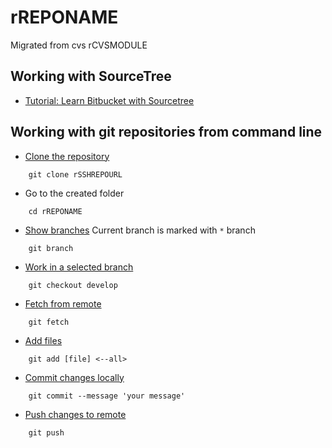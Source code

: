 # rREPONAME
Migrated from cvs rCVSMODULE

## Working with SourceTree
- [Tutorial: Learn Bitbucket with Sourcetree](https://confluence.atlassian.com/bitbucket/tutorial-learn-bitbucket-with-sourcetree-760120235.html?_ga=2.59415853.1035473782.1575224358-216720733.1575224358 "Tutorial")

## Working with git repositories from command line
- [Clone the repository](https://git-scm.com/docs/git-clone "git reference: clone")
```
    git clone rSSHREPOURL
```
- Go to the created folder
```
    cd rREPONAME
```
- [Show branches](https://git-scm.com/docs/git-branch "git reference: branch")
Current branch is marked with `*` branch
```
    git branch
```
- [Work in a selected branch](https://git-scm.com/docs/git-checkout "git reference: checkout")
```
    git checkout develop
```
- [Fetch from remote](https://git-scm.com/docs/git-fetch "git reference: fetch")
```
    git fetch
```
- [Add files](https://git-scm.com/docs/git-add "git reference: add")
```
    git add [file] <--all>
```
- [Commit changes locally](https://git-scm.com/docs/git-commit "git reference: commit")
```
    git commit --message 'your message'
```
- [Push changes to remote](https://git-scm.com/docs/git-push "git reference: push")
```
    git push
```
